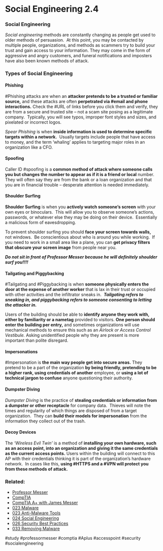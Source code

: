 # Social Engineering 2.4

### Social Engineering

*Social engineering* methods are constantly changing as people get used to older methods of persuasion.  At this point, you may be contacted by multiple people, organizations, and methods as scammers try to build your trust and gain access to your information. They may come in the form of aggressive and angry customers, and funeral notifications and imposters have also been known methods of attack.

### Types of Social Engineering

#### Phishing

#Phishing attacks are when an **attacker pretends to be a trusted or familiar source,** and these attacks are often **perpetrated via #email and phone interactions.** Check the #URL of links before you click them and verify, they are from a secure and trusted site – not a scam site posing as a legitimate company.  Typically, you will see typos, improper font styles and sizes, and pixelated or incorrect logos.

*Spear Phishing* is when **inside information is used to determine specific targets within a network.**  Usually targets include people that have access to money, and the term ‘whaling’ applies to targeting major roles in an organization like a CFO. 

#### Spoofing

Caller ID #spoofing is a **common method of attack where someone calls you but changes the number to appear as if it is a friend or local** number. They will often say they are from the bank or a loan organization and that you are in financial trouble – desperate attention is needed immediately.

#### Shoulder Surfing

**Shoulder Surfing** is when you **actively watch someone’s screen** with your own eyes or binoculars.  This will allow you to observe someone’s actions, passwords, or whatever else they may be doing on their device.  Essentially a malicious form of eavesdropping.

To prevent shoulder surfing you should **face your screen towards walls,** not windows.  Be conscientious about who is around you while working.  If you need to work in a small area like a plane, you can **get privacy filters that obscure your screen image** from people near you.  

***Do not sit in front of Professor Messer because he will definitely shoulder surf you!!!!***

#### Tailgating and Piggybacking

#Tailgating and #Piggybacking is when **someone physically enters the door at the expense of another worker** that is lax in their trust or occupied with other activities and the infiltrator sneaks in.  ***Tailgating refers to sneaking in, and piggybacking refers to someone consenting to letting the attacker in.***

Users of the building should be able to **identify anyone they work with, either by familiarity or a nametag** provided to visitors. **One person should enter the building per entry,** and sometimes organizations will use mechanical methods to ensure this such as an *Airlock or Access Control Vestibule.* Asking unidentified people why they are present is more important than polite disregard.

#### Impersonations

#Impersonation is **the main way people get into secure areas.** They pretend to be a part of the organization **by being friendly, pretending to be a higher rank, using credentials of another** employee, or **using a lot of technical jargon to confuse** anyone questioning their authority.

#### Dumpster Diving

*Dumpster Diving* is the practice of **stealing credentials or information from a dumpster or other receptacle** for company data.  Thieves will note the times and regularity of which things are disposed of from a target organization.  They can **build their models for impersonation** from the information they collect out of the trash.

#### Decoy Devices

The *‘Wireless Evil Twin’* is a method of **installing your own hardware, such as an access point, into an organization and giving it the same credentials as the current access points.** Users within the building will connect to this AP with their credentials thinking it is part of the organization’s hardware network.  In cases like this, **using #HTTPS and a #VPN will protect you from these methods of attack.**

### Related:
- [Professor Messer](https://www.professormesser.com/free-a-plus-training/220-1102/220-1102-video/social-engineering-220-1102/ "Professor Messer A+ Guide")
- [CompTIA](https://www.comptia.org/ "CompTIA Homepage")
- [CompTIA A+ with James Messer](CompTIA%20A+%20with%20James%20Messer.md)
- [023 Malware](023%20Malware.md)
- [023 Anti-Malware Tools](023%20Anti-Malware%20Tools.md)
- [024 Social Engineering](024%20Social%20Engineering.md)
- [026 Security Best Practices](026%20Security%20Best%20Practices.md)
- [033 Removing Malware](033%20Removing%20Malware.md)

#study #professormesser #comptia #Aplus #accesspoint #security #socialengineering 
